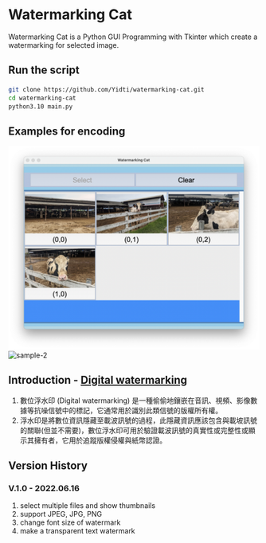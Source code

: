 # Watermarking Cat

Watermarking Cat is a Python GUI Programming with Tkinter which create a watermarking for selected image.

## Run the script

```sh
git clone https://github.com/Yidti/watermarking-cat.git
cd watermarking-cat
python3.10 main.py
```

## Examples for encoding

![sample-1](https://github.com/Yidti/watermarking-cat/blob/master/sample/sample-1.png)
![sample-2](https://github.com/Yidti/watermarking-cat/blob/master/sample/sample-2.png)

## Introduction - [Digital watermarking](https://en.wikipedia.org/wiki/Digital_watermarking)

1. 數位浮水印 (Digital watermarking) 是一種偷偷地鑲嵌在音訊、視頻、影像數據等抗噪信號中的標記，它通常用於識別此類信號的版權所有權。
2. 浮水印是將數位資訊隱藏至載波訊號的過程，此隱藏資訊應該包含與載坡訊號的關聯(但並不需要)，數位浮水印可用於驗證載波訊號的真實性或完整性或顯示其擁有者，它用於追蹤版權侵權與紙幣認證。

## Version History

### V.1.0 - 2022.06.16

1. select multiple files and show thumbnails
2. support JPEG, JPG, PNG
3. change font size of watermark
4. make a transparent text watermark
